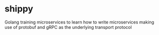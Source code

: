 # shippy
Golang training microservices to learn how to write microservices making use of protobuf and gRPC as the underlying transport protocol
